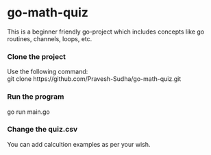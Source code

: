 # go-math-quiz
This is a beginner friendly go-project which includes concepts like go routines, channels, loops, etc. </br>
<h3>Clone the project</h3>
Use the following command:</br>
git clone https://github.com/Pravesh-Sudha/go-math-quiz.git</br>
<h3>Run the program</h3>
go run main.go</br>
<h3>Change the quiz.csv</h3>
You can add calcultion examples as per your wish.
